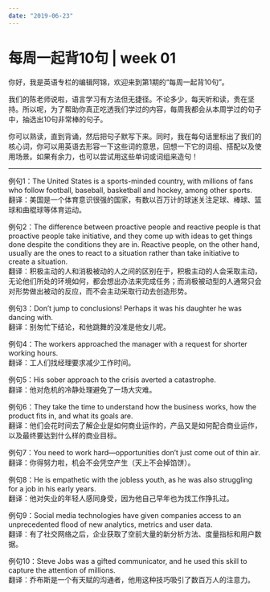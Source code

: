 ```yaml
---
date: "2019-06-23"
---  
```

      
# 每周一起背10句 | week 01
你好，我是英语专栏的编辑阿锦，欢迎来到第1期的“每周一起背10句”。

我们的陈老师说啦，语言学习有方法但无捷径。不论多少，每天听和读，贵在坚持。所以呢，为了帮助你真正吃透我们学过的内容，每周我都会从本周学过的句子中，抽选出10句非常棒的句子。

你可以熟读，直到背诵，然后把句子默写下来。同时，我在每句话里标出了我们的核心词，你可以用英语去形容一下这些词的意思，回想一下它的词组、搭配以及使用场景。如果有余力，也可以尝试用这些单词或词组来造句！

* * *

例句1：The United States is a sports-minded country, with millions of fans who follow football, baseball, basketball and hockey, among other sports.  
翻译：美国是一个体育意识很强的国家，有数以百万计的球迷关注足球、棒球、篮球和曲棍球等体育运动。

例句2：The difference between proactive people and reactive people is that proactive people take initiative, and they come up with ideas to get things done despite the conditions they are in. Reactive people, on the other hand, usually are the ones to react to a situation rather than take initiative to create a situation.  
翻译：积极主动的人和消极被动的人之间的区别在于，积极主动的人会采取主动，无论他们所处的环境如何，都会想出办法来完成任务；而消极被动型的人通常只会对形势做出被动的反应，而不会主动采取行动去创造形势。

<!-- [[[read_end]]] -->

例句3：Don’t jump to conclusions\! Perhaps it was his daughter he was dancing with.  
翻译：别匆忙下结论，和他跳舞的没准是他女儿呢。

例句4：The workers approached the manager with a request for shorter working hours.  
翻译：工人们找经理要求减少工作时间。

例句5：His sober approach to the crisis averted a catastrophe.  
翻译：他对危机的冷静处理避免了一场大灾难。

例句6：They take the time to understand how the business works, how the product fits in, and what its goals are.  
翻译：他们会花时间去了解企业是如何商业运作的，产品又是如何配合商业运作，以及最终要达到什么样的商业目标。

例句7：You need to work hard—opportunities don’t just come out of thin air.  
翻译：你得努力啦，机会不会凭空产生（天上不会掉馅饼）。

例句8：He is empathetic with the jobless youth, as he was also struggling for a job in his early years.  
翻译：他对失业的年轻人感同身受，因为他自己早年也为找工作挣扎过。

例句9：Social media technologies have given companies access to an unprecedented flood of new analytics, metrics and user data.  
翻译：有了社交网络之后，企业获取了空前大量的新分析方法、度量指标和用户数据。

例句10：Steve Jobs was a gifted communicator, and he used this skill to capture the attention of millions.  
翻译：乔布斯是一个有天赋的沟通者，他用这种技巧吸引了数百万人的注意力。